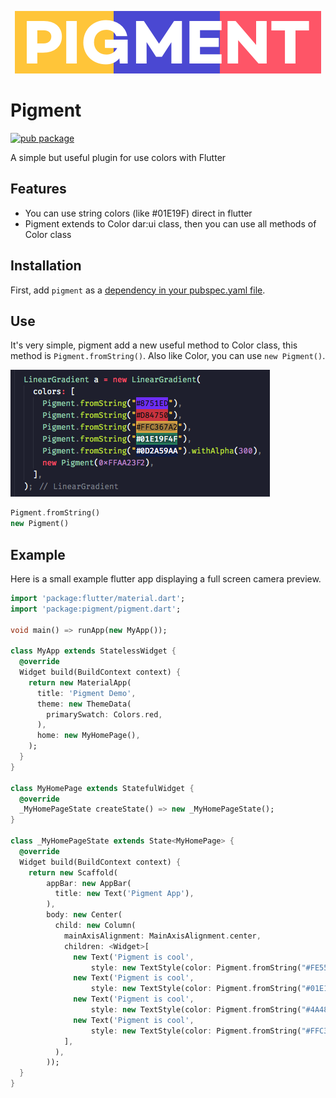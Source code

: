 <p align="center">
    <img src="pigment_logo.png"/> 
</p>

# Pigment

[![pub package](https://img.shields.io/pub/v/pigment.svg)](https://pub.dartlang.org/packages/camera)

A simple but useful plugin for use colors with Flutter

## Features

*   You can use string colors (like #01E19F) direct in flutter
*   Pigment extends to Color dar:ui class, then you can use all methods of Color class

## Installation

First, add `pigment` as a [dependency in your pubspec.yaml file](https://flutter.io/using-packages/).

## Use

It's very simple, pigment add a new useful method to Color class, this method is `Pigment.fromString()`.
Also like Color, you can use `new Pigment()`.

<img src="pigment_use.png"/>

```dart
Pigment.fromString()
new Pigment()
```

## Example

Here is a small example flutter app displaying a full screen camera preview.

```dart
import 'package:flutter/material.dart';
import 'package:pigment/pigment.dart';

void main() => runApp(new MyApp());

class MyApp extends StatelessWidget {
  @override
  Widget build(BuildContext context) {
    return new MaterialApp(
      title: 'Pigment Demo',
      theme: new ThemeData(
        primarySwatch: Colors.red,
      ),
      home: new MyHomePage(),
    );
  }
}

class MyHomePage extends StatefulWidget {
  @override
  _MyHomePageState createState() => new _MyHomePageState();
}

class _MyHomePageState extends State<MyHomePage> {
  @override
  Widget build(BuildContext context) {
    return new Scaffold(
        appBar: new AppBar(
          title: new Text('Pigment App'),
        ),
        body: new Center(
          child: new Column(
            mainAxisAlignment: MainAxisAlignment.center,
            children: <Widget>[
              new Text('Pigment is cool',
                  style: new TextStyle(color: Pigment.fromString("#FE5567"))),
              new Text('Pigment is cool',
                  style: new TextStyle(color: Pigment.fromString("#01E19F"))),
              new Text('Pigment is cool',
                  style: new TextStyle(color: Pigment.fromString("#4A48D2"))),
              new Text('Pigment is cool',
                  style: new TextStyle(color: Pigment.fromString("#FFC367"))),
            ],
          ),
        ));
  }
}
```
